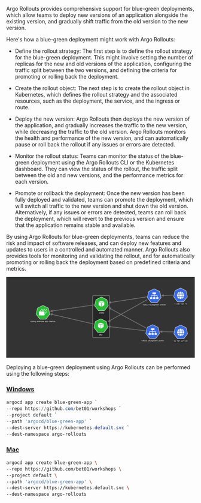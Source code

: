 Argo Rollouts provides comprehensive support for blue-green deployments, which allow teams to deploy new versions of an application alongside the existing version, and gradually shift traffic from the old version to the new version.

Here's how a blue-green deployment might work with Argo Rollouts:

- Define the rollout strategy: The first step is to define the rollout strategy for the blue-green deployment. This might involve setting the number of replicas for the new and old versions of the application, configuring the traffic split between the two versions, and defining the criteria for promoting or rolling back the deployment.

- Create the rollout object: The next step is to create the rollout object in Kubernetes, which defines the rollout strategy and the associated resources, such as the deployment, the service, and the ingress or route.

- Deploy the new version: Argo Rollouts then deploys the new version of the application, and gradually increases the traffic to the new version, while decreasing the traffic to the old version. Argo Rollouts monitors the health and performance of the new version, and can automatically pause or roll back the rollout if any issues or errors are detected.

- Monitor the rollout status: Teams can monitor the status of the blue-green deployment using the Argo Rollouts CLI or the Kubernetes dashboard. They can view the status of the rollout, the traffic split between the old and new versions, and the performance metrics for each version.

- Promote or rollback the deployment: Once the new version has been fully deployed and validated, teams can promote the deployment, which will switch all traffic to the new version and shut down the old version. Alternatively, if any issues or errors are detected, teams can roll back the deployment, which will revert to the previous version and ensure that the application remains stable and available.

By using Argo Rollouts for blue-green deployments, teams can reduce the risk and impact of software releases, and can deploy new features and updates to users in a controlled and automated manner. Argo Rollouts also provides tools for monitoring and validating the rollout, and for automatically promoting or rolling back the deployment based on predefined criteria and metrics.

![Blue Green Deployments](../images/blue-green-deployments.png)

Deploying a blue-green deployment using Argo Rollouts can be performed using the following steps:

### [Windows](#tab/powershell)

```powershell
argocd app create blue-green-app `
--repo https://github.com/bet01/workshops `
--project default `
--path 'argocd/blue-green-app' `
--dest-server https://kubernetes.default.svc `
--dest-namespace argo-rollouts
```

### [Mac](#tab/bash)

```bash
argocd app create blue-green-app \
--repo https://github.com/bet01/workshops \
--project default \
--path 'argocd/blue-green-app' \
--dest-server https://kubernetes.default.svc \
--dest-namespace argo-rollouts
```
